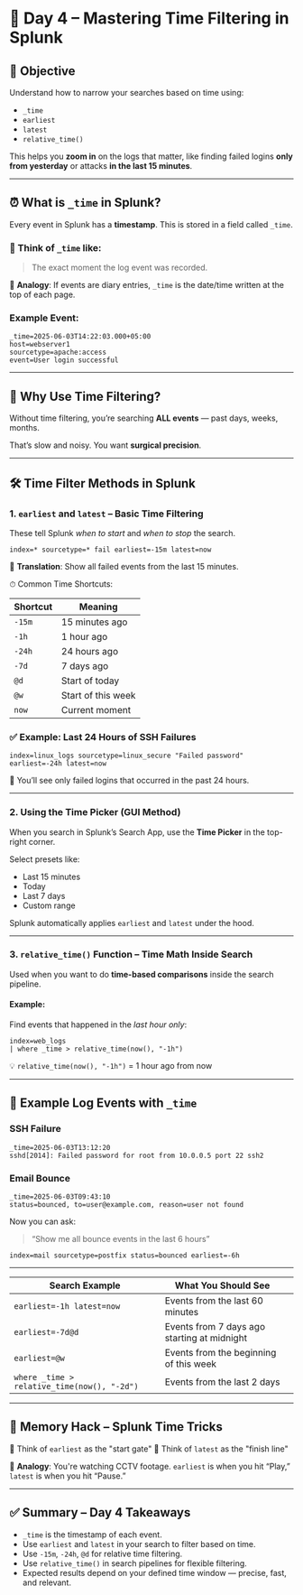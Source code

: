 

# 📅 Day 4 – Mastering Time Filtering in Splunk

## 🎯 Objective

Understand how to narrow your searches based on time using:

* `_time`
* `earliest`
* `latest`
* `relative_time()`

This helps you **zoom in** on the logs that matter, like finding failed logins **only from yesterday** or attacks **in the last 15 minutes**.

---

## ⏰ What is `_time` in Splunk?

Every event in Splunk has a **timestamp**. This is stored in a field called `_time`.

### 🔎 Think of `_time` like:

> The exact moment the log event was recorded.

🧠 **Analogy**: If events are diary entries, `_time` is the date/time written at the top of each page.

### Example Event:

```
_time=2025-06-03T14:22:03.000+05:00
host=webserver1
sourcetype=apache:access
event=User login successful
```

---

## 🧪 Why Use Time Filtering?

Without time filtering, you’re searching **ALL events** — past days, weeks, months.

That’s slow and noisy. You want **surgical precision**.

---

## 🛠️ Time Filter Methods in Splunk

### 1. **`earliest`** and **`latest`** – Basic Time Filtering

These tell Splunk *when to start* and *when to stop* the search.

```spl
index=* sourcetype=* fail earliest=-15m latest=now
```

📌 **Translation**: Show all failed events from the last 15 minutes.

⏱ Common Time Shortcuts:
<div align="center">

| Shortcut | Meaning            |
| -------- | ------------------ |
| `-15m`   | 15 minutes ago     |
| `-1h`    | 1 hour ago         |
| `-24h`   | 24 hours ago       |
| `-7d`    | 7 days ago         |
| `@d`     | Start of today     |
| `@w`     | Start of this week |
| `now`    | Current moment     |

</div>

### ✅ Example: Last 24 Hours of SSH Failures

```spl
index=linux_logs sourcetype=linux_secure "Failed password" earliest=-24h latest=now
```

🎯 You’ll see only failed logins that occurred in the past 24 hours.

---

### 2. **Using the Time Picker (GUI Method)**

When you search in Splunk’s Search App, use the **Time Picker** in the top-right corner.

Select presets like:

* Last 15 minutes
* Today
* Last 7 days
* Custom range

Splunk automatically applies `earliest` and `latest` under the hood.

---

### 3. **`relative_time()` Function – Time Math Inside Search**

Used when you want to do **time-based comparisons** inside the search pipeline.

#### Example:

Find events that happened in the *last hour only*:

```spl
index=web_logs 
| where _time > relative_time(now(), "-1h")
```

💡 `relative_time(now(), "-1h")` = 1 hour ago from now

---

## 🎥 Example Log Events with `_time`

### SSH Failure

```
_time=2025-06-03T13:12:20
sshd[2014]: Failed password for root from 10.0.0.5 port 22 ssh2
```

### Email Bounce

```
_time=2025-06-03T09:43:10
status=bounced, to=user@example.com, reason=user not found
```

Now you can ask:

> “Show me all bounce events in the last 6 hours”

```spl
index=mail sourcetype=postfix status=bounced earliest=-6h
```

---

<div align="center">

| Search Example            | What You Should See                           |                             |
| ------------------------- | --------------------------------------------- | --------------------------- |
| `earliest=-1h latest=now` | Events from the last 60 minutes               |                             |
| `earliest=-7d@d`          | Events from 7 days ago starting at midnight   |                             |
| `earliest=@w`             | Events from the beginning of this week        |                             |
| `where _time > relative_time(now(), "-2d")` | Events from the last 2 days |                             |

</div>

---

## 🧠 Memory Hack – Splunk Time Tricks

🧩 Think of `earliest` as the "start gate"
🧩 Think of `latest` as the "finish line"

🧠 **Analogy**: You're watching CCTV footage. `earliest` is when you hit “Play,” `latest` is when you hit “Pause.”

---

## ✅ Summary – Day 4 Takeaways

* `_time` is the timestamp of each event.
* Use `earliest` and `latest` in your search to filter based on time.
* Use `-15m`, `-24h`, `@d` for relative time filtering.
* Use `relative_time()` in search pipelines for flexible filtering.
* Expected results depend on your defined time window — precise, fast, and relevant.


